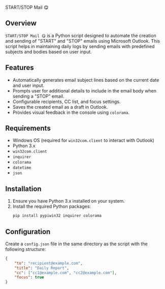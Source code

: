START/STOP Mail 😋

## Overview
`START/STOP Mail 😋` is a Python script designed to automate the creation and sending of "START" and "STOP" emails using Microsoft Outlook. This script helps in maintaining daily logs by sending emails with predefined subjects and bodies based on user input.

## Features
- Automatically generates email subject lines based on the current date and user input.
- Prompts user for additional details to include in the email body when sending a "STOP" email.
- Configurable recipients, CC list, and focus settings.
- Saves the created email as a draft in Outlook.
- Provides visual feedback in the console using `colorama`.

## Requirements
- Windows OS (required for `win32com.client` to interact with Outlook)
- Python 3.x
- `win32com.client`
- `inquirer`
- `colorama`
- `datetime`
- `json`

## Installation
1. Ensure you have Python 3.x installed on your system.
2. Install the required Python packages:
    ```bash
    pip install pypiwin32 inquirer colorama
    ```

## Configuration
Create a `config.json` file in the same directory as the script with the following structure:
```json
{
    "to": "recipient@example.com",
    "title": "Daily Report",
    "cc": ["cc1@example.com", "cc2@example.com"],
    "focus": true
}
```


